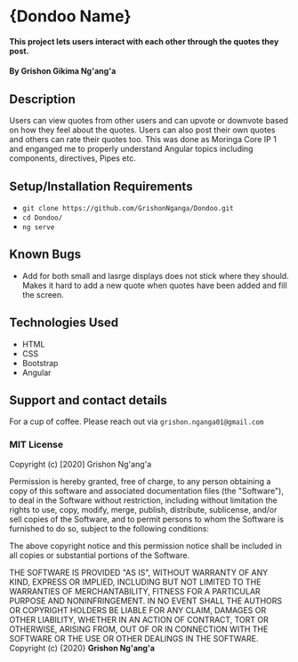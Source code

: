 # {Dondoo Name}
#### This project lets users interact with each other through the quotes they post.
#### By **Grishon Gikima Ng'ang'a**
## Description
Users can view quotes from other users and can upvote or downvote based on how they feel about the quotes. Users can also post their own quotes and others can rate their quotes too.
This was done as Moringa Core IP 1 and enganged me to properly understand Angular topics including components, directives, Pipes etc.
## Setup/Installation Requirements
* `git clone https://github.com/GrishonNganga/Dondoo.git ` 
* `cd Dondoo/`
* `ng serve`
## Known Bugs
* Add for both small and lasrge displays does not stick where they should. Makes it hard to add a new quote when quotes have been added and fill the screen.
## Technologies Used
* HTML
* CSS
* Bootstrap
* Angular
## Support and contact details
For a cup of coffee. Please reach out via `grishon.nganga01@gmail.com`
### MIT License
Copyright (c) [2020] Grishon Ng'ang'a

Permission is hereby granted, free of charge, to any person obtaining a copy
of this software and associated documentation files (the "Software"), to deal
in the Software without restriction, including without limitation the rights
to use, copy, modify, merge, publish, distribute, sublicense, and/or sell
copies of the Software, and to permit persons to whom the Software is
furnished to do so, subject to the following conditions:

The above copyright notice and this permission notice shall be included in all
copies or substantial portions of the Software.

THE SOFTWARE IS PROVIDED "AS IS", WITHOUT WARRANTY OF ANY KIND, EXPRESS OR
IMPLIED, INCLUDING BUT NOT LIMITED TO THE WARRANTIES OF MERCHANTABILITY,
FITNESS FOR A PARTICULAR PURPOSE AND NONINFRINGEMENT. IN NO EVENT SHALL THE
AUTHORS OR COPYRIGHT HOLDERS BE LIABLE FOR ANY CLAIM, DAMAGES OR OTHER
LIABILITY, WHETHER IN AN ACTION OF CONTRACT, TORT OR OTHERWISE, ARISING FROM,
OUT OF OR IN CONNECTION WITH THE SOFTWARE OR THE USE OR OTHER DEALINGS IN THE
SOFTWARE.
Copyright (c) {2020}
**Grishon Ng'ang'a**
